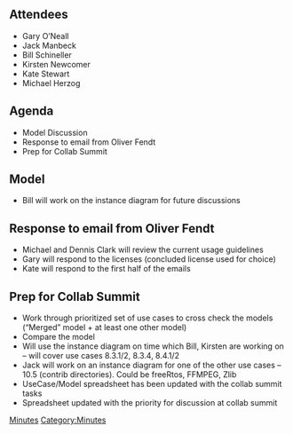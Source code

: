 ## Attendees

  - Gary O’Neall
  - Jack Manbeck
  - Bill Schineller
  - Kirsten Newcomer
  - Kate Stewart
  - Michael Herzog

## Agenda

  - Model Discussion
  - Response to email from Oliver Fendt
  - Prep for Collab Summit

## Model

  - Bill will work on the instance diagram for future discussions

## Response to email from Oliver Fendt

  - Michael and Dennis Clark will review the current usage guidelines
  - Gary will respond to the licenses (concluded license used for
    choice)
  - Kate will respond to the first half of the emails

## Prep for Collab Summit

  - Work through prioritized set of use cases to cross check the models
    (“Merged” model + at least one other model)
  - Compare the model
  - Will use the instance diagram on time which Bill, Kirsten are
    working on – will cover use cases 8.3.1/2, 8.3.4, 8.4.1/2
  - Jack will work on an instance diagram for one of the other use cases
    – 10.5 (contrib directories). Could be freeRtos, FFMPEG, Zlib
  - UseCase/Model spreadsheet has been updated with the collab summit
    tasks
  - Spreadsheet updated with the priority for discussion at collab
    summit

[Minutes](Category:Technical "wikilink")
[Category:Minutes](Category:Minutes "wikilink")
